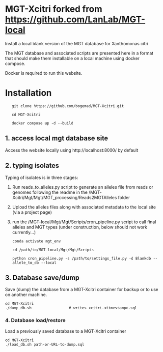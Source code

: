 # MGT-Xcitri forked from https://github.com/LanLab/MGT-local
Install a local blank version of the MGT database for Xanthomonas citri

The MGT database and associated scripts are presented here in a format that should make them installable on a local machine using docker compose. 

Docker is required to run this website.

# Installation
````
   git clone https://github.com/bogemad/MGT-Xcitri.git
   
   cd MGT-Xcitri
   
   docker compose up -d --build
````

## 1. access local mgt database site 
Access the website locally using http://localhost:8000/ by default

## 2. typing isolates
Typing of isolates is in three stages:
1. Run reads_to_alleles.py script to generate an alleles file from reads or genomes following the readme in the /MGT-Xcitri/Mgt/Mgt/MGT_processing/Reads2MGTAlleles folder
2. Upload the alleles files along with associated metadata to the local site (via a project page)
3. run the /MGT-local/Mgt/Mgt/Scripts/cron_pipeline.py script to call final alleles and MGT types (under construction, below should not work currently...)

   ````
   conda activate mgt_env
   
   cd /path/to/MGT-local/Mgt/Mgt/Scripts
   
   python cron_pipeline.py -s /path/to/settings_file.py -d Blankdb --allele_to_db --local
   ````

## 3. Database save/dump
Save (dump) the database from a MGT-Xcitri container for backup or to use on another machine.

````
cd MGT-Xcitri
./dump_db.sh                 # writes xcitri-<timestamp>.sql
````

### 4. Database load/restore
Load a previously saved database to a MGT-Xcitri container

````
cd MGT-Xcitri
./load_db.sh path-or-URL-to-dump.sql
````
